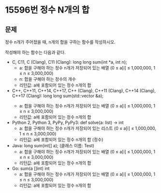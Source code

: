 # 15596번 정수 N개의 합

## 문제
정수 n개가 주어졌을 때, n개의 합을 구하는 함수를 작성하시오.

작성해야 하는 함수는 다음과 같다.

- C, C11, C (Clang), C11 (Clang): long long sum(int *a, int n);
	- a: 합을 구해야 하는 정수 n개가 저장되어 있는 배열 (0 ≤ a[i] ≤ 1,000,000, 1 ≤ n ≤ 3,000,000)
	- n: 합을 구해야 하는 정수의 개수
	- 리턴값: a에 포함되어 있는 정수 n개의 합
- C++, C++11, C++14, C++17, C++ (Clang), C++11 (Clang), C++14 (Clang), C++17 (Clang): long long sum(std::vector<int> &a);
	- a: 합을 구해야 하는 정수 n개가 저장되어 있는 배열 (0 ≤ a[i] ≤ 1,000,000, 1 ≤ n ≤ 3,000,000)
	- 리턴값: a에 포함되어 있는 정수 n개의 합
- Python 2, Python 3, PyPy, PyPy3: def solve(a: list) -> int
	- a: 합을 구해야 하는 정수 n개가 저장되어 있는 리스트 (0 ≤ a[i] ≤ 1,000,000, 1 ≤ n ≤ 3,000,000)
	- 리턴값: a에 포함되어 있는 정수 n개의 합 (정수)
- Java: long sum(int[] a); (클래스 이름: Test)
	- a: 합을 구해야 하는 정수 n개가 저장되어 있는 배열 (0 ≤ a[i] ≤ 1,000,000, 1 ≤ n ≤ 3,000,000)
	- 리턴값: a에 포함되어 있는 정수 n개의 합
- Go: sum(a []int) int
	- a: 합을 구해야 하는 정수 n개가 저장되어 있는 배열 (0 ≤ a[i] ≤ 1,000,000, 1 ≤ n ≤ 3,000,000)
	- 리턴값: a에 포함되어 있는 정수 n개의 합